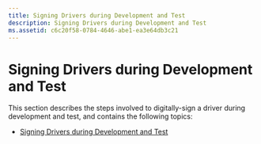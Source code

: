 ```yaml
---
title: Signing Drivers during Development and Test
description: Signing Drivers during Development and Test
ms.assetid: c6c20f58-0784-4646-abe1-ea3e64db3c21
---
```


# Signing Drivers during Development and Test


This section describes the steps involved to digitally-sign a driver during development and test, and contains the following topics:

-   [Signing Drivers during Development and Test](signing-drivers-during-development-and-test--windows-vista-and-later-.md)

 

 





